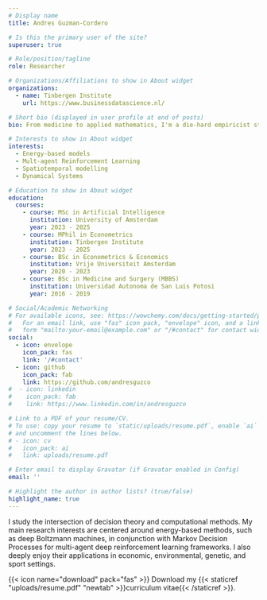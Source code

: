 ```yaml
---
# Display name
title: Andres Guzman-Cordero

# Is this the primary user of the site?
superuser: true

# Role/position/tagline
role: Researcher

# Organizations/Affiliations to show in About widget
organizations:
  - name: Tinbergen Institute
    url: https://www.businessdatascience.nl/

# Short bio (displayed in user profile at end of posts)
bio: From medicine to applied mathematics, I'm a die-hard empiricist studying how mathematics and comptuer science can help us develop artificial neural networks for efficeint decision-making.

# Interests to show in About widget
interests:
  - Energy-based models
  - Mult-agent Reinforcement Learning
  - Spatiotemporal modelling
  - Dynamical Systems

# Education to show in About widget
education:
  courses:
    - course: MSc in Artificial Intelligence
      institution: University of Amsterdam
      year: 2023 - 2025
    - course: MPhil in Econometrics
      institution: Tinbergen Institute
      year: 2023 - 2025
    - course: BSc in Econometrics & Economics
      institution: Vrije Universiteit Amsterdam
      year: 2020 - 2023
    - course: BSc in Medicine and Surgery (MBBS)
      institution: Universidad Autonoma de San Luis Potosi
      year: 2016 - 2019

# Social/Academic Networking
# For available icons, see: https://wowchemy.com/docs/getting-started/page-builder/#icons
#   For an email link, use "fas" icon pack, "envelope" icon, and a link in the
#   form "mailto:your-email@example.com" or "/#contact" for contact widget.
social:
  - icon: envelope
    icon_pack: fas
    link: '/#contact'
  - icon: github
    icon_pack: fab
    link: https://github.com/andresguzco
#  - icon: linkedin
#    icon_pack: fab
#    link: https://www.linkedin.com/in/andresguzco

# Link to a PDF of your resume/CV.
# To use: copy your resume to `static/uploads/resume.pdf`, enable `ai` icons in `params.toml`,
# and uncomment the lines below.
# - icon: cv
#   icon_pack: ai
#   link: uploads/resume.pdf

# Enter email to display Gravatar (if Gravatar enabled in Config)
email: ''

# Highlight the author in author lists? (true/false)
highlight_name: true
---
```


I study the intersection of decision theory and computational methods. My main research interests are centered around energy-based methods, such as deep Boltzmann machines, in conjunction with Markov Decision Processes for multi-agent deep reinforcement learning frameworks. I also deeply enjoy their applications in economic, environmental, genetic, and sport settings.

{{< icon name="download" pack="fas" >}} Download my {{< staticref "uploads/resume.pdf" "newtab" >}}curriculum vitae{{< /staticref >}}.
  

